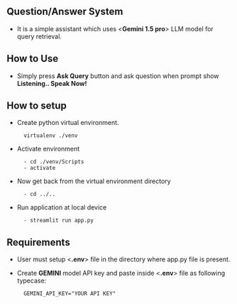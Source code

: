 ## Question/Answer System
- It is a simple assistant which uses <**Gemini 1.5 pro**> LLM model for query retrieval.

## How to Use
- Simply press **Ask Query** button and ask question when prompt show **Listening.. Speak Now!**

## How to setup
- Create python virtual environment.
        
        virtualenv ./venv

- Activate environment

        - cd ./venv/Scripts
        - activate

- Now get back from the virtual environment directory

        - cd ../..

- Run application at local device

        - streamlit run app.py


## Requirements
- User must setup <**.env**> file in the directory where app.py file is present.

- Create **GEMINI** model API key and paste inside <**.env**> file as following typecase:

        GEMINI_API_KEY="YOUR API KEY"



